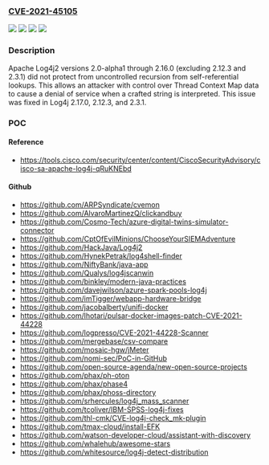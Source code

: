 ### [CVE-2021-45105](https://cve.mitre.org/cgi-bin/cvename.cgi?name=CVE-2021-45105)
![](https://img.shields.io/static/v1?label=Product&message=Apache%20Log4j2&color=blue)
![](https://img.shields.io/static/v1?label=Version&message=log4j-core%3C%202.17.0%20&color=brighgreen)
![](https://img.shields.io/static/v1?label=Vulnerability&message=CWE-20%20Improper%20Input%20Validation&color=brighgreen)
![](https://img.shields.io/static/v1?label=Vulnerability&message=CWE-674%3A%20Uncontrolled%20Recursion&color=brighgreen)

### Description

Apache Log4j2 versions 2.0-alpha1 through 2.16.0 (excluding 2.12.3 and 2.3.1) did not protect from uncontrolled recursion from self-referential lookups. This allows an attacker with control over Thread Context Map data to cause a denial of service when a crafted string is interpreted. This issue was fixed in Log4j 2.17.0, 2.12.3, and 2.3.1.

### POC

#### Reference
- https://tools.cisco.com/security/center/content/CiscoSecurityAdvisory/cisco-sa-apache-log4j-qRuKNEbd

#### Github
- https://github.com/ARPSyndicate/cvemon
- https://github.com/AlvaroMartinezQ/clickandbuy
- https://github.com/Cosmo-Tech/azure-digital-twins-simulator-connector
- https://github.com/CptOfEvilMinions/ChooseYourSIEMAdventure
- https://github.com/HackJava/Log4j2
- https://github.com/HynekPetrak/log4shell-finder
- https://github.com/NiftyBank/java-app
- https://github.com/Qualys/log4jscanwin
- https://github.com/binkley/modern-java-practices
- https://github.com/davejwilson/azure-spark-pools-log4j
- https://github.com/imTigger/webapp-hardware-bridge
- https://github.com/jacobalberty/unifi-docker
- https://github.com/lhotari/pulsar-docker-images-patch-CVE-2021-44228
- https://github.com/logpresso/CVE-2021-44228-Scanner
- https://github.com/mergebase/csv-compare
- https://github.com/mosaic-hgw/jMeter
- https://github.com/nomi-sec/PoC-in-GitHub
- https://github.com/open-source-agenda/new-open-source-projects
- https://github.com/phax/ph-oton
- https://github.com/phax/phase4
- https://github.com/phax/phoss-directory
- https://github.com/srhercules/log4j_mass_scanner
- https://github.com/tcoliver/IBM-SPSS-log4j-fixes
- https://github.com/thl-cmk/CVE-log4j-check_mk-plugin
- https://github.com/tmax-cloud/install-EFK
- https://github.com/watson-developer-cloud/assistant-with-discovery
- https://github.com/whalehub/awesome-stars
- https://github.com/whitesource/log4j-detect-distribution

